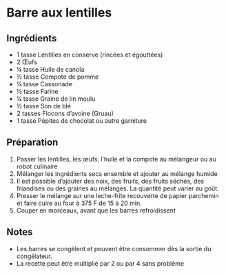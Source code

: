 # Barre aux lentilles

## Ingrédients

- 1 tasse Lentilles en conserve (rincées et égouttées)
- 2 Œufs
- ¼ tasse Huile de canola
- ½ tasse Compote de pomme
- ¼ tasse Cassonade
- ½ tasse Farine
- ¼ tasse Graine de lin moulu
- ½ tasse Son de blé
- 2 tasses Flocons d’avoine (Gruau)
- 1 tasse Pépites de chocolat ou autre garniture

## Préparation

1. Passer les lentilles, les œufs, l’huile et la compote au mélangeur ou au robot culinaire
2. Mélanger les ingrédients secs ensemble et ajouter au mélange humide
3. Il est possible d’ajouter des noix, des fruits, des fruits séchés, des friandises ou des graines au mélanges. La quantité peut varier au goût.
4. Presser le mélange sur une leche-frite recouverte de papier parchemin et faire cuire au four à 375 F de 15 à 20 min.
5. Couper en morceaux, avant que les barres refroidissent

## Notes

- Les barres se congèlent et peuvent être consommer dès la sortie du congélateur.
- La recette peut être multiplié par 2 ou par 4 sans problème
